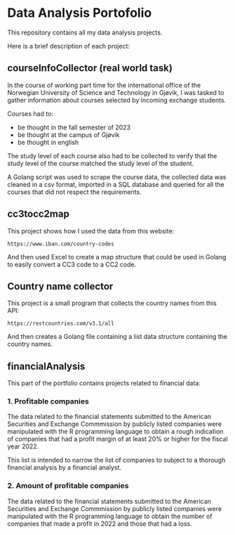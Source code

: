# Data Analysis Portofolio

This repository contains all my data analysis projects.

Here is a brief description of each project: 

## courseInfoCollector (real world task)

In the course of working part time for the international office of the Norwegian University of Science and Technology in Gjøvik, I was tasked to gather information about courses selected by incoming exchange students. 

Courses had to:
- be thought in the fall semester of 2023
- be thought at the campus of Gjøvik
- be thought in english

The study level of each course also had to be collected to verify that the study level of the course matched the study level of the student.

A Golang script was used to scrape the course data, the collected data was cleaned in a csv format, imported in a SQL database and queried for all the courses that did not respect the requirements.

## cc3tocc2map

This project shows how I used the data from this website:

```
https://www.iban.com/country-codes
```

And then used Excel to create a map structure that could be used in Golang to easily convert a CC3 code to a CC2 code.

## Country name collector

This project is a small program that collects the country names from this API: 

```
https://restcountries.com/v3.1/all
```
And then creates a Golang file containing a list data structure containing the country names.

## financialAnalysis

This part of the portfolio contains projects related to financial data: 

### 1. Profitable companies

The data related to the financial statements submitted to the American Securities and Exchange Commmission by publicly listed companies were manipulated with the R programming language to obtain a rough indication of companies that had a profit margin of at least 20% or higher for the fiscal year 2022.

This list is intended to narrow the list of companies to subject to a thorough financial analysis by a financial analyst.

### 2. Amount of profitable companies

The data related to the financial statements submitted to the American Securities and Exchange Commmission by publicly listed companies were manipulated with the R programming language to obtain the number of companies that made a profit in 2022 and those that had a loss.

